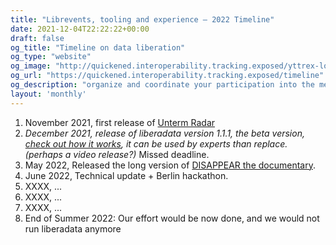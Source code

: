 ```yaml
---
title: "Librevents, tooling and experience — 2022 Timeline"
date: 2021-12-04T22:22:22+00:00
draft: false
og_title: "Timeline on data liberation"
og_type: "website"
og_image: "http://quickened.interoperability.tracking.exposed/yttrex-logo.jpg"
og_url: "https://quickened.interoperability.tracking.exposed/timeline"
og_description: "organize and coordinate your participation into the metadata liberation movement!"
layout: 'monthly'
---
```



1. November 2021, first release of [Unterm Radar](https://www.arte.tv/de/videos/100750-000-A/unterm-radar/)
2. _December 2021, release of liberadata version 1.1.1, the beta version, [check out how it works](/liberadata), it can be used by experts than replace. (perhaps a video release?)_ Missed deadline.
3. May 2022, Released the long version of [DISAPPEAR the documentary](https://www.arte.tv/en/videos/100750-000-F/disappear/).
4. June 2022, Technical update + Berlin hackathon.
5. XXXX, ...
6. XXXX, ...
7. XXXX, ...
8. End of Summer 2022: Our effort would be now done, and we would not run liberadata anymore
